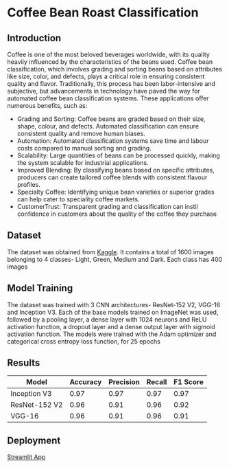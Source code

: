 # Coffee Bean Roast Classification

## Introduction
 Coffee is one of the most beloved beverages worldwide, with its quality heavily influenced by the characteristics of the beans used. Coffee bean classification, which involves grading and sorting beans based on attributes like size, color, and defects, plays a critical role in ensuring consistent quality and flavor. Traditionally, this process has been labor-intensive and subjective, but advancements in technology have paved the way for automated coffee bean classification systems. These applications offer numerous benefits, such as:
 
- Grading and Sorting: Coffee beans are graded based on their size, shape, colour, and
 defects. Automated classification can ensure consistent quality and remove human
 biases.
- Automation: Automated classification systems save time and labour costs compared to
 manual sorting and grading. 
- Scalability: Large quantities of beans can be processed quickly, making the system
 scalable for industrial applications. 
- Improved Blending: By classifying beans based on specific attributes, producers can
 create tailored coffee blends with consistent flavour profiles. 
- Specialty Coffee: Identifying unique bean varieties or superior grades can help cater to
 speciality coffee markets. 
- CustomerTrust: Transparent grading and classification can instil confidence in
 customers about the quality of the coffee they purchase

## Dataset
The dataset was obtained from [Kaggle](https://www.kaggle.com/datasets/gpiosenka/coffee-bean-dataset-resized-224-x-224). It
contains a total of 1600 images belonging to 4 classes- Light, Green, Medium and Dark. Each class has 400 images

## Model Training
The dataset was trained with 3 CNN architectures- ResNet-152 V2, VGG-16 and Inception V3. Each of the base models trained on ImageNet was used, followed by a pooling layer, a dense layer with 1024 neurons and ReLU activation function, a dropout layer and a dense output layer with sigmoid activation function. The models were trained with the Adam optimizer and categorical cross entropy loss function, for 25 epochs

## Results

| Model         | Accuracy | Precision | Recall | F1 Score |
|---------------|----------|-----------|--------|----------|
| Inception V3  | 0.97     | 0.97      | 0.97   | 0.97     |
| ResNet-152 V2 | 0.96     | 0.91      | 0.96   | 0.92     |
| VGG-16        | 0.96     | 0.91      | 0.96   | 0.91     |

## Deployment
[Streamlit App](https://coffeeroastclassification.streamlit.app/)
